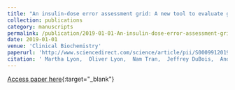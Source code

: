 ```yaml
---
title: "An insulin-dose error assessment grid: A new tool to evaluate glucose meter performance"
collection: publications
category: manuscripts
permalink: /publication/2019-01-01-An-insulin-dose-error-assessment-grid-A-new-tool-to-evaluate-glucose-meter-performance
date: 2019-01-01
venue: 'Clinical Biochemistry'
paperurl: 'http://www.sciencedirect.com/science/article/pii/S0009912019304369'
citation: ' Martha Lyon,  Oliver Lyon,  Nam Tran,  Jeffrey DuBois,  Andrew Lyon, &quot;An insulin-dose error assessment grid: A new tool to evaluate glucose meter performance.&quot; Clinical Biochemistry, 2019.'
---
```

[Access paper here](http://www.sciencedirect.com/science/article/pii/S0009912019304369){:target="_blank"}
